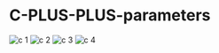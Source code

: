 # C-PLUS-PLUS-parameters
![c 1](https://cloud.githubusercontent.com/assets/13667918/9157346/5f4a5356-3ec8-11e5-9f85-66200c25a460.jpg)
![c 2](https://cloud.githubusercontent.com/assets/13667918/9157347/5f4acfd4-3ec8-11e5-8c0e-9ce2d681d43f.jpg)
![c 3](https://cloud.githubusercontent.com/assets/13667918/9157349/5f4e6734-3ec8-11e5-8e7f-aee3a6afdcb2.jpg)
![c 4](https://cloud.githubusercontent.com/assets/13667918/9157348/5f4ddc60-3ec8-11e5-9d3f-47ab29a99176.jpg)
